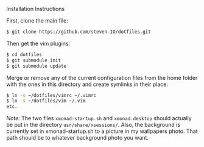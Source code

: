 Installation Instructions

First, clone the main file:

```bash
$ git clone https://github.com/steven-IO/dotfiles.git
```

Then get the vim plugins:

```bash
$ cd dotfiles
$ git submodule init
$ git submodule update
```

Merge or remove any of the current configuration files from the home folder with the ones in this directory and create symlinks in their place:

```bash
$ ln -s ~/dotfiles/vimrc ~/.vimrc
$ ln -s ~/dotfiles/vim ~/.vim
etc.
```

*Note:* The two files `xmonad-startup.sh` and `xmonad.desktop` should actually be put in the directory `usr/share/xsessions/`. Also, the background is currently set in xmonad-startup.sh to a picture in my wallpapers photo. That path should be to whatever background photo you want.
